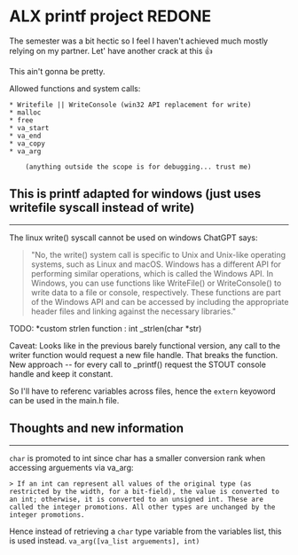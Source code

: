 # ALX printf project REDONE

The semester was a bit hectic so I feel I haven't achieved much mostly relying on my partner. Let' have another crack at this 👍

This ain't gonna be pretty.

Allowed functions and system calls:

    * Writefile || WriteConsole (win32 API replacement for write)
    * malloc
    * free
    * va_start
    * va_end
    * va_copy
    * va_arg

        (anything outside the scope is for debugging... trust me)

This is printf adapted for windows (just uses writefile syscall instead of write)
---
---

The linux write() syscall cannot be used on windows 
ChatGPT says:

> "No, the write() system call is specific to Unix and Unix-like operating systems, such as Linux and macOS. Windows has a different API for performing similar operations, which is called the Windows API.
In Windows, you can use functions like WriteFile() or WriteConsole() to write data to a file or console, respectively. These functions are part of the Windows API and can be accessed by including the appropriate header files and linking against the necessary libraries." 

TODO:
*custom strlen function : int _strlen(char *str)

Caveat:
Looks like in the previous barely functional version, any call to the writer function would request a new file handle. That breaks the function.
New approach -- for every call to _printf() request the STOUT console handle and keep it constant.

So I'll have to referenc variables across files, hence the ```extern``` keyoword can be used in the main.h file.

Thoughts and new information
---
---
``char`` is promoted to int since char has a smaller conversion rank when accessing arguements via va_arg:

    > If an int can represent all values of the original type (as restricted by the width, for a bit-field), the value is converted to an int; otherwise, it is converted to an unsigned int. These are called the integer promotions. All other types are unchanged by the integer promotions.

Hence instead of retrieving a ``char`` type variable from the variables list, this is used instead.
    ``va_arg([va_list arguements], int)``